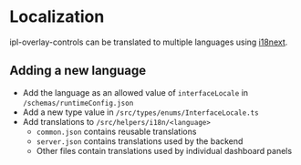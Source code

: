 # Localization

ipl-overlay-controls can be translated to multiple languages using [i18next](https://www.i18next.com/).

## Adding a new language

- Add the language as an allowed value of `interfaceLocale` in `/schemas/runtimeConfig.json`
- Add a new type value in `/src/types/enums/InterfaceLocale.ts`
- Add translations to `/src/helpers/i18n/<language>`
  - `common.json` contains reusable translations
  - `server.json` contains translations used by the backend
  - Other files contain translations used by individual dashboard panels
